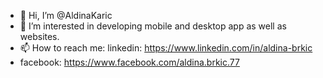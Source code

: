 - 👋 Hi, I’m @AldinaKaric
- 👀 I’m interested in developing mobile and desktop app as well as websites.
- 📫 How to reach me: linkedin: https://www.linkedin.com/in/aldina-brkic
- facebook: https://www.facebook.com/aldina.brkic.77


